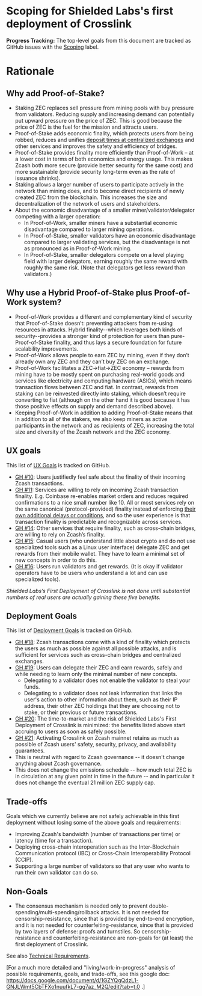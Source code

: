 Scoping for Shielded Labs's first deployment of Crosslink
===

**Progress Tracking:** The top-level goals from this document are tracked as GitHub issues with the [Scoping](https://github.com/ShieldedLabs/crosslink-deployment/labels/Scoping) label.

# Rationale

## Why add Proof-of-Stake?

* Staking ZEC replaces sell pressure from mining pools with buy pressure from validators. Reducing supply and increasing demand can potentially put upward pressure on the price of ZEC. This is good because the price of ZEC is the fuel for the mission and attracts users.
* Proof-of-Stake adds economic finality, which protects users from being robbed, reduces and unifies [deposit times at centralized exchanges](https://zechub.wiki/using-zcash/custodial-exchanges) and other services and improves the safety and efficiency of bridges.
* Proof-of-Stake provides finality more efficiently than Proof-of-Work – at a lower cost in terms of both economics and energy usage. This makes Zcash both more secure (provide better security for the same cost) and more sustainable (provide security long-term even as the rate of issuance shrinks).
* Staking allows a larger number of users to participate actively in the network than mining does, and to become direct recipients of newly created ZEC from the blockchain. This increases the size and decentralization of the network of users and stakeholders.
* About the economic disadvantage of a smaller miner/validator/delegator competing with a larger operation:
  * In Proof-of-Work, smaller miners have a substantial economic disadvantage compared to larger mining operations.
  * In Proof-of-Stake, smaller validators have an economic disadvantage compared to larger validating services, but the disadvantage is not as pronounced as in Proof-of-Work mining.
  * In Proof-of-Stake, smaller delegators compete on a level playing field with larger delegators, earning roughly the same reward with roughly the same risk. (Note that delegators get less reward than validators.)

## Why use a Hybrid Proof-of-Stake plus Proof-of-Work system?

* Proof-of-Work provides a different and complementary kind of security that Proof-of-Stake doesn’t: preventing attackers from re-using resources in attacks. Hybrid finality--which leverages both kinds of security--provides a stronger kind of protection for users than pure-Proof-of-Stake finality, and thus lays a secure foundation for future scalability improvements.
* Proof-of-Work allows people to earn ZEC by mining, even if they don’t already own any ZEC and they can’t buy ZEC on an exchange.
* Proof-of-Work facilitates a ZEC->fiat->ZEC economy – rewards from mining have to be mostly spent on purchasing real-world goods and services like electricity and computing hardware (ASICs), which means transaction flows between ZEC and fiat. In contrast, rewards from staking can be reinvested directly into staking, which doesn’t require converting to fiat (although on the other hand it is good because it has those positive effects on supply and demand described above).
* Keeping Proof-of-Work in addition to adding Proof-of-Stake means that in addition to all of the stakers, we also keep miners as active participants in the network and as recipients of ZEC, increasing the total size and diversity of the Zcash network and the ZEC economy.


UX goals
---

This list of [UX Goals](https://github.com/ShieldedLabs/crosslink-deployment/labels/UX%20Goal) is tracked on GitHub.

* [GH #10](https://github.com/ShieldedLabs/crosslink-deployment/issues/10): Users justifiedly feel safe about the finality of their incoming Zcash transactions.
* [GH #11](https://github.com/ShieldedLabs/crosslink-deployment/issues/11): Services are willing to rely on incoming Zcash transaction finality. E.g. Coinbase re-enables market orders and reduces required confirmations to a nice small number like 10. All or most services rely on the same canonical (protocol-provided) finality instead of enforcing [their own additional delays or conditions](https://zechub.wiki/using-zcash/custodial-exchanges), and so the user experience is that transaction finality is predictable and recognizable across services.
* [GH #14](https://github.com/ShieldedLabs/crosslink-deployment/issues/14): Other services that require finality, such as cross-chain bridges, are willing to rely on Zcash’s finality.
* [GH #15](https://github.com/ShieldedLabs/crosslink-deployment/issues/15): Casual users (who understand little about crypto and do not use specialized tools such as a Linux user interface) delegate ZEC and get rewards from their mobile wallet. They have to learn a minimal set of new concepts in order to do this.
* [GH #16](https://github.com/ShieldedLabs/crosslink-deployment/issues/16): Users run validators and get rewards. (It is okay if validator operators have to be users who understand a lot and can use specialized tools).

_Shielded Labs’s First Deployment of Crosslink is not done until substantial numbers of real users are actually gaining these five benefits._

Deployment Goals
---

This list of [Deployment Goals](https://github.com/ShieldedLabs/crosslink-deployment/labels/Deployment%20Goals) is tracked on GitHub.

* [GH #18](https://github.com/ShieldedLabs/crosslink-deployment/issues/18): Zcash transactions come with a kind of finality which protects the users as much as possible against all possible attacks, and is sufficient for services such as cross-chain bridges and centralized exchanges.
* [GH #19](https://github.com/ShieldedLabs/crosslink-deployment/issues/19): Users can delegate their ZEC and earn rewards, safely and while needing to learn only the minimal number of new concepts.
    * Delegating to a validator does not enable the validator to steal your funds.
    * Delegating to a validator does not leak information that links the user's action to other information about them, such as their IP address, their other ZEC holdings that they are choosing not to stake, or their previous or future transactions.
* [GH #20](https://github.com/ShieldedLabs/crosslink-deployment/issues/20): The time-to-market and the risk of Shielded Labs's First Deployment of Crosslink is minimized: the benefits listed above start accruing to users as soon as safely possible.
* [GH #21](https://github.com/ShieldedLabs/crosslink-deployment/issues/21): Activating Crosslink on Zcash mainnet retains as much as possible of Zcash users' safety, security, privacy, and availability guarantees.
* This is neutral with regard to Zcash governance -- it doesn't change anything about Zcash governance.
* This does not change the emissions schedule -- how much total ZEC is in circulation at any given point in time in the future -- and in particular it does not change the eventual 21 million ZEC supply cap.

Trade-offs
---

Goals which we currently believe are not safely achievable in this first deployment without losing some of the above goals and requirements:
* Improving Zcash's bandwidth (number of transactions per time) or latency (time for a transaction).
* Deploying cross-chain interoperation such as the Inter-Blockchain Communication protocol (IBC) or Cross-Chain Interoperability Protocol (CCIP).
* Supporting a large number of validators so that any user who wants to run their own validator can do so.

Non-Goals
---

* The consensus mechanism is needed only to prevent double-spending/multi-spending/rollback attacks. It is not needed for censorship-resistance, since that is provided by end-to-end encryption, and it is not needed for counterfeiting-resistance, since that is provided by two layers of defense: proofs and turnstiles. So censorship-resistance and counterfeiting-resistance are non-goals for (at least) the first deployment of Crosslink.

See also [Technical Requirements](https://docs.google.com/document/d/1YXalTGoezGH8GS1dknO8aK6eBFRq_Pq8LvDeho1KVZ8/edit?usp=sharing).

[For a much more detailed and "living/work-in-progress" analysis of possible requirements, goals, and trade-offs, see this google doc: https://docs.google.com/document/d/1GZYQgQdzL1-GNJLWmt5CbTFXo1nuufkL7-gg7az_M2Q/edit?tab=t.0 .]
